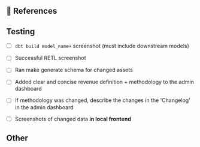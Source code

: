 ## :pushpin: References

## Testing

- [ ] `dbt build model_name+` screenshot (must include downstream models)
- [ ] Successful RETL screenshot
- [ ] Ran make generate schema for changed assets

- [ ] Added clear and concise revenue definition + methodology to the admin dashboard
- [ ] If methodology was changed, describe the changes in the 'Changelog' in the admin dashboard

- [ ] Screenshots of changed data **in local frontend**

## Other
